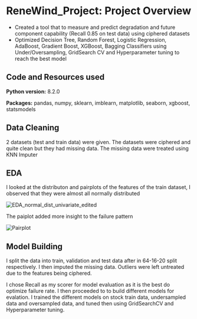 # ReneWind_Project: Project Overview
* Created a tool that to measure and predict degradation and future component capability (Recall 0.85 on test data) using ciphered datasets
* Optimized Decision Tree, Random Forest, Logistic Regression, AdaBoost, Gradient Boost, XGBoost, Bagging Classifiers using Under/Oversampling, GridSearch CV and Hyperparameter tuning to reach the best model
## Code and Resources used
**Python version:** 8.2.0

**Packages:** pandas, numpy, sklearn, imblearn, matplotlib, seaborn, xgboost, statsmodels
## Data Cleaning
2 datasets (test and train data) were given. The datasets were ciphered and quite clean but they had missing data. The missing data were treated using KNN Imputer
## EDA
I looked at the distributon and pairplots of the features of the train dataset, I observed that they were almost all normally distributed

![EDA_normal_dist_univariate_edited](https://github.com/Ariyo347/ReneWind_Project/assets/113588909/bc7cf75d-0bba-4438-a676-00adde7211f1)


The paiplot added more insight to the failure pattern

![Pairplot](https://github.com/Ariyo347/ReneWind_Project/assets/113588909/79f74314-da86-4149-be73-aa6f5f8eb1df)

## Model Building
I split the data into train, validation and test data after in 64-16-20 split respectively. I then imputed the missing data. Outliers were left untreated due to the features being ciphered.

I chose Recall as my scorer for model evaluation as it is the best do optimize failure rate. I then proceeded to to build different models for evalation. I trained the different models on stock train data, undersampled data and oversampled data, and tuned then using GridSearchCV and Hyperparameter tuning. 

